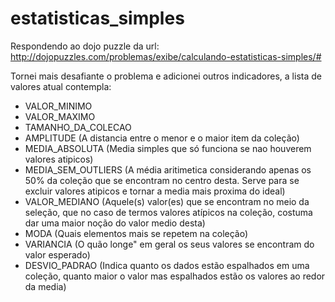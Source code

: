# estatisticas_simples
Respondendo ao dojo puzzle da url:
http://dojopuzzles.com/problemas/exibe/calculando-estatisticas-simples/#

Tornei mais desafiante o problema e adicionei outros indicadores, a lista de valores atual contempla:

<ul style="list-style-type:disc">

<li>VALOR_MINIMO</li>

<li>VALOR_MAXIMO</li>

<li>TAMANHO_DA_COLECAO</li>

<li>AMPLITUDE (A distancia entre o menor e o maior item da coleção)</li>

<li>MEDIA_ABSOLUTA (Media simples que só funciona se nao houverem valores atipicos)

<li>MEDIA_SEM_OUTLIERS (A média aritimetica considerando apenas os 50% da coleção que se encontram no centro desta. Serve para se excluir valores atipicos e tornar a media mais proxima do ideal)</li>

<li>VALOR_MEDIANO (Aquele(s) valor(es) que se encontram no meio da seleção, que no caso de termos valores atípicos na coleção, costuma dar uma maior noção do valor medio desta)</li>

<li>MODA (Quais elementos mais se repetem na coleção)</li>

<li>VARIANCIA (O quão longe" em geral os seus valores se encontram do valor esperado)</li>

<li>DESVIO_PADRAO (Indica quanto os dados estão espalhados em uma coleção, quanto maior o valor mas espalhados estão os valores ao redor da media)</li>
</ul>
